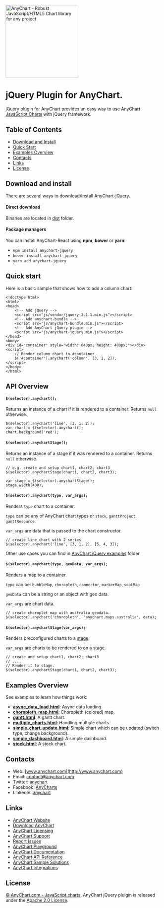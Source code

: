 [<img src="https://cdn.anychart.com/images/logo-transparent-segoe.png?2" width="234px" alt="AnyChart - Robust JavaScript/HTML5 Chart library for any project">](http://www.anychart.com)

jQuery Plugin for AnyChart.
=========

jQuery plugin for AnyChart provides an easy way to use [AnyChart JavaScript Charts](http://anychart.com) with jQuery framework.

## Table of Contents

* [Download and Install](#download-and-install)
* [Quick Start](#quick-start)
* [Examples Overview](#examples-overview)
* [Contacts](#contacts)
* [Links](#links)
* [License](#license)

## Download and install

There are several ways to download/install AnyChart-jQuery.

#### Direct download

Binaries are located in [dist](https://github.com/AnyChart/AnyChart-jQuery/tree/master/dist) folder.

#### Package managers

You can install AnyChart-React using **npm**, **bower** or **yarn**:

* `npm install anychart-jquery`
* `bower install anychart-jquery`
* `yarn add anychart-jquery`

## Quick start
Here is a basic sample that shows how to add a column chart:

```
<!doctype html>
<html>
<head>
	<!-- Add jQuery -->
    <script src="js/vendor/jquery-3.1.1.min.js"></script>
    <!-- Add anychart-bundle -->
    <script src="js/anychart-bundle.min.js"></script>
    <!-- Add AnyChart jQuery plugin -->
    <script src="js/anychart-jquery.min.js"></script>
</head>
<body>
<div id="container" style="width: 640px; height: 480px;"></div>
<script>
	// Render column chart to #container
	$('#container').anychart('column', [3, 1, 2]);
</script>
</body>
</html>
```

## API Overview
#### `$(selector).anychart();`
Returns an instance of a chart if it is rendered to a container. Returns `null` otherwise.

```
$(selector).anychart('line', [3, 1, 2]);
var chart = $(selector).anychart();
chart.background('red');
```

#### `$(selector).anychartStage();`
Returns an instance of a stage if it was rendered to a container. Returns `null` otherwise.

```
// e.g. create and setup chart1, chart2, chart3
$(selector).anychartStage(chart1, chart2, chart3);

var stage = $(selector).anychartStage();
stage.width(400);
```

#### `$(selector).anychart(type, var_args);`
Renders `type` chart to a container.

`type` can be any of AnyChart chart types or `stock`, `ganttProject`, `ganttResource`.

`var_args` are data that is passed to the chart constructor.

```
// create line chart with 2 series
$(selector).anychart('line', [3, 1, 2], [5, 4, 3]);
```
Other use cases you can find in [AnyChart jQuery examples](https://github.com/AnyChart/AnyChart-jQuery/tree/master/examples) folder

#### `$(selector).anychart(type, geoData, var_args);`
Renders a map to a container.

`type` can be: `bubbleMap`, `choropleth`, `connector`, `markerMap`, `seatMap`

`geoData` can be a string or an object with geo data.

`var_args` are chart data.

```
// create choroplet map with australia geodata.
$(selector).anychart('choropleth', 'anychart.maps.australia', data);
```

#### `$(selector).anychartStage(var_args);`
Renders preconfigured charts to a [stage](http://docs.anychart.com/latest/Graphics/Basics).

`var_args` are charts to be rendered to on a stage.

```
// create and setup chart1, chart2, chart3
// ....
// Render it to stage.
$(selector).anychartStage(chart1, chart2, chart3);
```



## Examples Overview
See examples to learn how things work:

* **[async_data_load.html](https://github.com/anychart/anychart-jquery/blob/master/examples/async_data_load.html)**: Async data loading.
* **[choropleth_map.html](https://github.com/anychart/anychart-jquery/blob/master/examples/choropleth_map.html)**: Choropleth (colored) map.
* **[gantt.html](https://github.com/anychart/anychart-jquery/blob/master/examples/gantt.html)**: A gantt chart.
* **[multiple_charts.html](https://github.com/anychart/anychart-jquery/blob/master/examples/multiple_charts.html)**: Handling multiple charts.
* **[simple_chart_update.html](https://github.com/anychart/anychart-jquery/blob/master/examples/simple_chart_update.html)**: Simple chart which can be updated (switch type, change background).
* **[simple_dashboard.html](https://github.com/anychart/anychart-jquery/blob/master/examples/simple_dashboard.html)**: A simple dashboard.
* **[stock.html](https://github.com/anychart/anychart-jquery/blob/master/examples/stock.html)**: A stock chart.


## Contacts

* Web: [www.anychart.com](http://www.anychart.com)
* Email: [contact@anychart.com](mailto:contact@anychart.com)
* Twitter: [anychart](https://twitter.com/anychart)
* Facebook: [AnyCharts](https://www.facebook.com/AnyCharts)
* LinkedIn: [anychart](https://www.linkedin.com/company/anychart)

## Links

* [AnyChart Website](http://www.anychart.com)
* [Download AnyChart](http://www.anychart.com/download/)
* [AnyChart Licensing](http://www.anychart.com/buy/)
* [AnyChart Support](http://www.anychart.com/support/)
* [Report Issues](https://github.com/AnyChart/AnyChart-jQuery/issues)
* [AnyChart Playground](http://playground.anychart.com)
* [AnyChart Documentation](http://docs.anychart.com)
* [AnyChart API Reference](http://api.anychart.com)
* [AnyChart Sample Solutions](http://www.anychart.com/solutions/)
* [AnyChart Integrations](http://www.anychart.com/integrations/)

## License

[© AnyChart.com - JavaScript charts](http://www.anychart.com). AnyChart jQuery pluigin is released under the [Apache 2.0 License](https://github.com/anychart-integrations/AnyChart-jQuery/blob/master/LICENSE).
